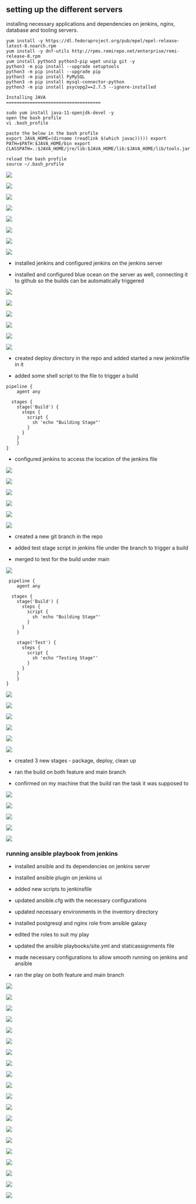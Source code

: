 ## setting up the different servers 

installing necessary applications and dependencies on jenkins, nginx, database and tooling servers.

```
yum install -y https://dl.fedoraproject.org/pub/epel/epel-release-latest-8.noarch.rpm
yum install -y dnf-utils http://rpms.remirepo.net/enterprise/remi-release-8.rpm
yum install python3 python3-pip wget unzip git -y
python3 -m pip install --upgrade setuptools
python3 -m pip install --upgrade pip
python3 -m pip install PyMySQL
python3 -m pip install mysql-connector-python
python3 -m pip install psycopg2==2.7.5 --ignore-installed
```

```
Installing JAVA
====================================

sudo yum install java-11-openjdk-devel -y
open the bash profile
vi .bash_profile

paste the below in the bash profile
export JAVA_HOME=(dirname (readlink $(which javac))))) export PATH=$PATH:$JAVA_HOME/bin export CLASSPATH=.:$JAVA_HOME/jre/lib:$JAVA_HOME/lib:$JAVA_HOME/lib/tools.jar

reload the bash profile
source ~/.bash_profile
```
![](images/epelrelease.png)

![](images/remirepositoryinstall.png)

![](images/gitinstall.png)

![](images/javainstall.png)

![](images/wgetb4jenkins.png)

![](images/vijava11.png)

![](images/vijavaaftjavainstall1.png)

![](images/reloadbashprofile2.png)

- installed jenkins and configured jenkins on the jenkins server

- installed and configured blue ocean on the server as well, connecting it to github so the builds can be automatically triggered

![](images/jenkinsinstall3.png)

![](images/jenkinssetup33.png)

![](images/jenkinssetup333.png)

![](images/jenkinsrepokey.png)

![](images/blueocean3.png)

![](images/jenkinsblueoceangithubsetup33.png)

- created deploy directory in the repo and added started a new jenkinsfile in it

- added some shell script to the file to trigger a build

```
pipeline {
    agent any

  stages {
    stage('Build') {
      steps {
        script {
          sh 'echo "Building Stage"'
        }
      }
    }
    }
}
```

- configured jenkins to access the location of the jenkins file 

![](images/jenkinsfile4.png)

![](images/jenkinsbuild44.png)

![](images/jenkinsbuild444.png)

![](images/jenkinsbuild4444.png)

![](images/blueocean444.png)

![](images/blueoceanjenkinsbuild44444.png)

- created a new git branch in the repo 

- added test stage script in jenkins file under the branch to trigger a build

- merged to test for the build under main 

![](images/gitbranchfeature5.png)

```
 pipeline {
    agent any

  stages {
    stage('Build') {
      steps {
        script {
          sh 'echo "Building Stage"'
        }
      }
    }

    stage('Test') {
      steps {
        script {
          sh 'echo "Testing Stage"'
        }
      }
    }
    }
}
```

![](images/gitpushfeature5.png)

![](images/jenkinsbuild5.png)

![](images/jenkinsbranch5.png)

![](images/jenkinsbranch55.png)

![](images/jenkinsbranch555.png)

![](images/jenkinsbranchmaintest5.png)

- created 3 new stages - package, deploy, clean up 

- ran the build on both feature and main branch

- confirmed on my machine that the build ran the task it was supposed to

![](images/jenkinsfilecleanup6.png)

![](images/jenkinsfilecleanup66.png)

![](images/jenkinsfilecleanupoceanbuild6.png)

![](images/jenkinsfilecleanupmain6.png)

![](images/jenkinsfilecleanuplsvar6.png)


### running ansible playbook from jenkins

- installed ansible and its dependencies on jenkins server

- installed ansible plugin on jenkins ui

- added new scripts to jenkinsfile

- updated ansible.cfg with the necessary configurations

- updated necessary environments in the inventory directory

- installed postgresql and nginx role from ansible galaxy

- edited the roles to suit my play

- updated the ansible playbooks/site.yml and staticassignments file

- made necessary configurations to allow smooth running on jenkins and ansible

- ran the play on both feature and main branch

![](images/ansibleinstall7.png)

![](images/ansibleinstalldependencies7.png)

![](images/ansiblepluginjenkins7.png)

![](images/ansiblejenkinsansiblepath7.png)

![](images/ansiblejenkinsdashboardcredentials7.png)

![](images/ansiblejenkinspipelinesyntax7.png)

![](images/ansiblejenkinspipelinesyntax77.png)

![](images/ansiblecfg7.png)

![](images/ansiblegalaxypostgresql7.png)

![](images/ansiblenginxdeafultsmain7.png)

![](images/ansiblestaticassgndbyml7.png)

![](images/ansiblestaticnginx7.png)

![](images/ansibledev7.png)

![](images/ansiblejenkinsfile7.png)

![](images/ansiblejenkinsfile77.png)

![](images/ansibleplaybookssite7.png)

![](images/ansibleplay7.png)

![](images/ansibleplay77.png)

![](images/ansibleplaymain7.png)

![](images/ansibleplaymain77.png)
